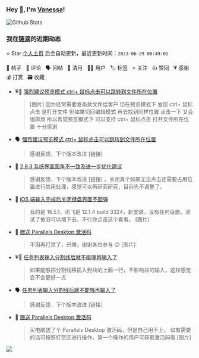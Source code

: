 ### Hey 👋, I'm [Vanessa](http://vanessa.b3log.org/)!

![Github Stats](https://github-readme-stats.vercel.app/api?username=Vanessa219&show_icons=true)

<!--events start -->

### 我在[链滴](https://ld246.com)的近期动态

⭐️ Star [个人主页](https://github.com/Vanessa219/Vanessa219) 后会自动更新，最近更新时间：`2023-06-29 08:49:01`

📝 帖子 &nbsp; 💬 评论 &nbsp; 🗣 回帖 &nbsp; 🌙 清月 &nbsp; 👨‍💻 用户 &nbsp; 🏷️ 标签 &nbsp; ⭐️ 关注 &nbsp; 👍 赞同 &nbsp; 💗 感谢 &nbsp; 💰 打赏 &nbsp; 🗃 收藏

* 💗📝 [强烈建议预览模式 ctrl+ 鼠标点击可以跳转到文件所在位置](https://ld246.com/article/1687957869375)

  > [图片] 因为经常需要发条款文件给客户 但在预览模式下 发现 ctrl+ 鼠标点击 是打开文件 但如果切回编辑模式 再去找到同样位置 点击一下 又会很麻烦 所以希望预览模式下 可以支持 ctrl+ 鼠标点击 打开文件所在位置 十分感谢
* 🗣 [强烈建议预览模式 ctrl+ 鼠标点击可以跳转到文件所在位置](https://ld246.com/article/1687957869375/comment/1687957892174#comments)

  > 感谢反馈，下个版本改进 [链接]
* 💬 [2.9.3 系统界面圆角不一致及进一步优化建议](https://ld246.com/article/1687941769547/comment/1687949957183#comments)

  > 感谢反馈，下个版本改进 [链接] 。关闭真个如果无法点击还需要占用位置进行禁用处理，感觉可以再研究研究，目前先不调整了。
* 💬 [iOS 端输入完成后关闭键盘界面不回弹](https://ld246.com/article/1687362107472/comment/1687877506782#comments)

  > 我的是 16.5.1，讯飞是 12.1.4 build 3324，新安装，没有任何设置。测试了依旧可以缩下去。不行你点击这个看看。 [图片]
* 💬 [赠送 Parallels Desktop 激活码](https://ld246.com/article/1687831240712/comment/1687876859413#comments)

  > 不用再打赏了，已赠，谢谢各位参与 😊 [图片]
* 💗💬 [任务列表输入分割线后就不能够再输入了](https://ld246.com/article/1687697297708/comment/1687821251531#comments)

  > 如果能够把分割线移插入到块的上面一行，不影响块的输入，这样感觉会不会更好一点
* 🗣 [任务列表输入分割线后就不能够再输入了](https://ld246.com/article/1687697297708/comment/1687821251531#comments)

  > 感谢反馈，下个版本改进 [链接]
* 📝 [赠送 Parallels Desktop 激活码](https://ld246.com/article/1687831240712)

  > 买电脑送了个 Parallels Desktop 激活码，但是自己用不上。 如有需要的话可按照打赏区进行操作，第一个操作的用户可获取激活码哦 [图片]


<!--events end -->

<a title="Hits" target="_blank" href="https://github.com/Vanessa219/Vanessa219"><img src="https://hits.b3log.org/Vanessa219/Vanessa219.svg"></a>
